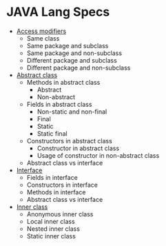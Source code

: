 # JAVA Lang Specs

- [Access modifiers](https://github.com/HunorVadaszPerhat/java_lang_specs/tree/main/access_modifiers)
  - Same class
  - Same package and subclass
  - Same package and non-subclass
  - Different package and subclass
  - Different package and non-subclass
- [Abstract class](https://github.com/HunorVadaszPerhat/java_lang_specs/tree/main/abstract_class)
  - Methods in abstract class
    - Abstract
    - Non-abstract
  - Fields in abstract class
    - Non-static and non-final
    - Final
    - Static
    - Static final
  - Constructors in abstract class
    - Constructor in abstract class
    - Usage of constructor in non-abstract class
  - Abstract class vs interface
- [Interface](https://github.com/HunorVadaszPerhat/java_lang_specs/tree/main/interface)
  - Fields in interface 
  - Constructors in interface
  - Methods in interface
  - Abstract class vs interface
- [Inner class](https://github.com/HunorVadaszPerhat/java_lang_specs/tree/main/inner_class)
  - Anonymous inner class
  - Local inner class
  - Nested inner class
  - Static inner class


